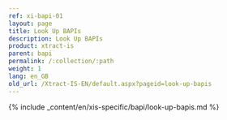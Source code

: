 ```yaml
---
ref: xi-bapi-01
layout: page
title: Look Up BAPIs
description: Look Up BAPIs
product: xtract-is
parent: bapi
permalink: /:collection/:path
weight: 1
lang: en_GB
old_url: /Xtract-IS-EN/default.aspx?pageid=look-up-bapis
---
```

{% include _content/en/xis-specific/bapi/look-up-bapis.md %}
